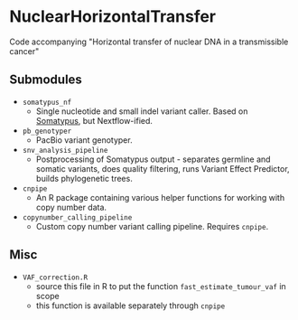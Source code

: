 # NuclearHorizontalTransfer

Code accompanying "Horizontal transfer of nuclear DNA in a transmissible cancer"

## Submodules
- `somatypus_nf`
    - Single nucleotide and small indel variant caller. Based on [Somatypus](https://github.com/baezortega/somatypus),
      but Nextflow-ified.
- `pb_genotyper`
    - PacBio variant genotyper.
- `snv_analysis_pipeline`
    - Postprocessing of Somatypus output - separates germline and somatic variants,
    does quality filtering, runs Variant Effect Predictor, builds phylogenetic trees.
- `cnpipe`
    - An R package containing various helper functions for working with copy number data.
- `copynumber_calling_pipeline`
    - Custom copy number variant calling pipeline. Requires `cnpipe`.

## Misc
- `VAF_correction.R`
    - source this file in R to put the function `fast_estimate_tumour_vaf` in scope
    - this function is available separately through `cnpipe`
